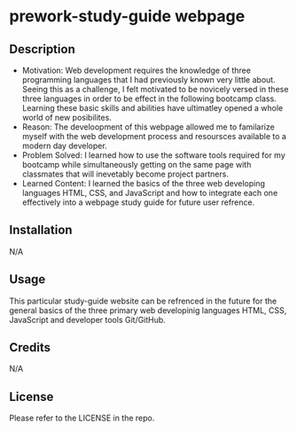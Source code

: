 # prework-study-guide webpage

## Description

- Motivation: Web development requires the knowledge of three programming languages that I had previously known very little about. Seeing this as a challenge, I felt motivated to be novicely versed in these three languages in order to be effect in the following bootcamp class. Learning these basic skills and abilities have ultimatley opened a whole world of new posibilites.
- Reason: The develoopment of this webpage allowed me to familarize myself with the web development process and resoursces available to a modern day developer.
- Problem Solved: I learned how to use the software tools required for my bootcamp while simultaneously getting on the same page with classmates that will inevetably become project partners.
- Learned Content: I learned the basics of the three web developing languages HTML, CSS, and JavaScript and how to integrate each one effectively into a webpage study guide for future user refrence.  

## Installation

N/A

## Usage

This particular study-guide website can be refrenced in the future for the general basics of the three primary web developinig languages HTML, CSS, JavaScript and developer tools Git/GitHub. 


## Credits

N/A

## License

Please refer to the LICENSE in the repo.